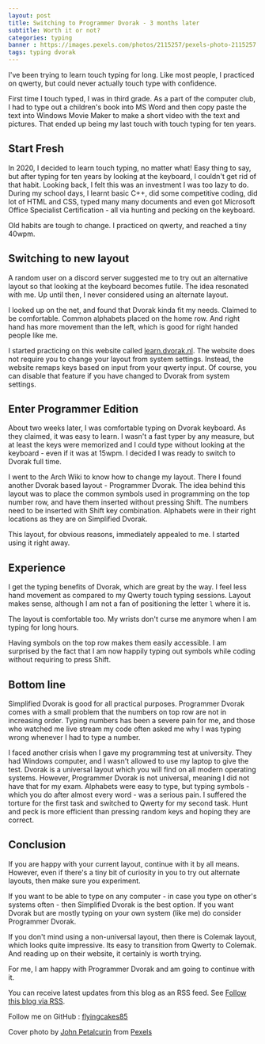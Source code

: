 ```yaml
---
layout: post
title: Switching to Programmer Dvorak - 3 months later
subtitle: Worth it or not?
categories: typing
banner : https://images.pexels.com/photos/2115257/pexels-photo-2115257.jpeg?auto=compress&cs=tinysrgb&dpr=2&w=1200
tags: typing dvorak
---
```


I've been trying to learn touch typing for long. Like most people, I practiced on qwerty, but could never actually touch type with confidence.

First time I touch typed, I was in third grade. As a part of the computer club, I had to type out a children's book into MS Word and then copy paste the text into Windows Movie Maker to make a short video with the text and pictures. That ended up being my last touch with touch typing for ten years.

## Start Fresh

In 2020, I decided to learn touch typing, no matter what! Easy thing to say, but after typing for ten years by looking at the keyboard, I couldn't get rid of that habit. Looking back, I felt this was an investment I was too lazy to
do. During my school days, I learnt basic C++, did some competitive coding, did lot of HTML and CSS, typed many many documents and even got Microsoft Office Specialist Certification - all via hunting and pecking on the keyboard.

Old habits are tough to change. I practiced on qwerty, and reached a tiny 40wpm.

## Switching to new layout

A random user on a discord server suggested me to try out an alternative layout so that looking at the keyboard becomes futile. The idea resonated with me. Up until then, I never considered using an alternate layout.

I looked up on the net, and found that Dvorak kinda fit my needs. Claimed to be comfortable. Common alphabets placed on the home row. And right hand has more movement than the left, which is good for right handed people like me.

I started practicing on this website called [learn.dvorak.nl](https://learn.dvorak.nl/). The website does not require you to change your layout from system settings. Instead, the website remaps keys based on input from your qwerty input. Of course, you can disable that feature if you have changed to Dvorak from system settings.

## Enter Programmer Edition

About two weeks later, I was comfortable typing on Dvorak keyboard. As they claimed, it was easy to learn. I wasn't a fast typer by any measure, but at least the keys were memorized and I could type without looking at the keyboard - even if it was at 15wpm. I decided I was ready to switch to Dvorak full time.

I went to the Arch Wiki to know how to change my layout. There I found another Dvorak based layout - Programmer Dvorak. The idea behind this layout was to place the common symbols used in programming on the top number row, and have them inserted without pressing Shift. The numbers need to be inserted with Shift key combination. Alphabets were in their right locations as they are on Simplified Dvorak.

This layout, for obvious reasons, immediately appealed to me. I started using it right away.

## Experience

I get the typing benefits of Dvorak, which are great by the way. I feel less hand movement as compared to my Qwerty touch typing sessions. Layout makes sense, although I am not a fan of positioning the letter `l` where it is.

The layout is comfortable too. My wrists don't curse me anymore when I am typing for long hours.

Having symbols on the top row makes them easily accessible. I am surprised by the fact that I am now happily typing out symbols while coding without requiring to press Shift.

## Bottom line

Simplified Dvorak is good for all practical purposes. Programmer Dvorak comes with a small problem that the numbers on top row are not in increasing order. Typing numbers has been a severe pain for me, and those who watched me live stream my code often asked me why I was typing wrong whenever I had to type a number.

I faced another crisis when I gave my programming test at university. They had Windows computer, and I wasn't allowed to use my laptop to give the test. Dvorak is a universal layout which you will find on all modern operating systems. However, Programmer Dvorak is not universal, meaning I did not have that for my exam. Alphabets were easy to type, but typing symbols - which you do after almost every word - was a serious pain. I suffered the torture for the first task and switched to Qwerty for my second task. Hunt and peck is more efficient than pressing random keys and hoping they are correct.

## Conclusion

If you are happy with your current layout, continue with it by all means. However, even if there's a tiny bit of curiosity in you to try out alternate layouts, then make sure you experiment.

If you want to be able to type on any computer - in case you type on other's systems often - then Simplified Dvorak is the best option. If you want Dvorak but are mostly typing on your own system (like me) do consider Programmer Dvorak. 

If you don't mind using a non-universal layout, then there is Colemak layout, which looks quite impressive. Its easy to transition from Qwerty to Colemak. And reading up on their website, it certainly is worth trying.

For me, I am happy with Programmer Dvorak and am going to continue with it.

You can receive latest updates from this blog as an RSS feed. See [Follow this blog via RSS](/blog/website/2021/05/23/follow-this-blog.html).

Follow me on GitHub : [flyingcakes85](https://github.com/flyingcakes85)


Cover photo by [John Petalcurin](https://www.pexels.com/@john-petalcurin-750345?utm_content=attributionCopyText&utm_medium=referral&utm_source=pexels) from [Pexels](https://www.pexels.com/photo/close-up-photo-of-gaming-keyboard-2115257/?utm_content=attributionCopyText&utm_medium=referral&utm_source=pexels)
